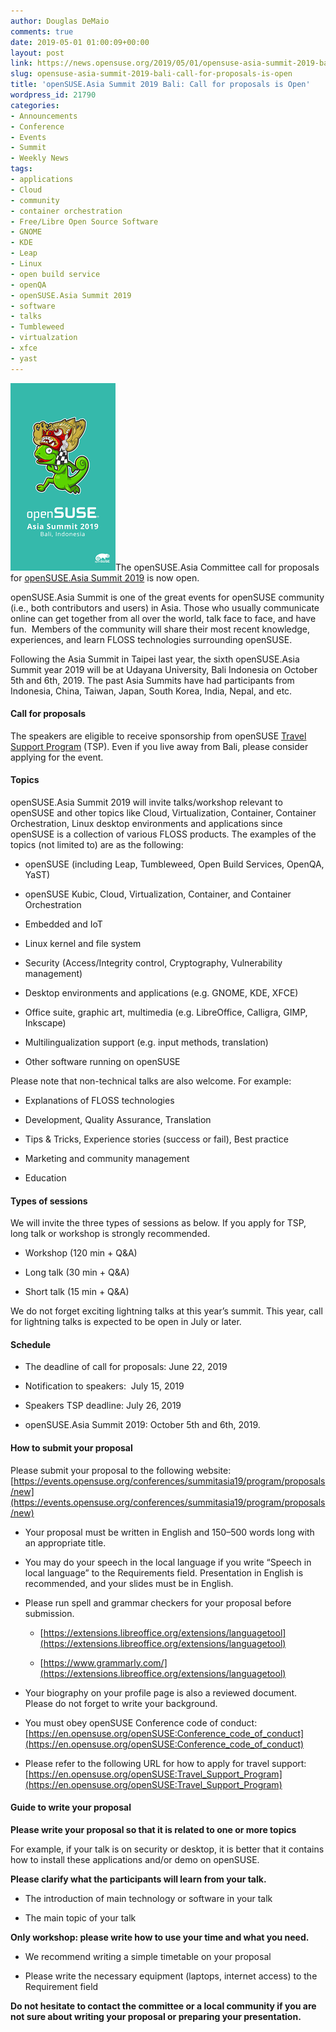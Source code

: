 ```yaml
---
author: Douglas DeMaio
comments: true
date: 2019-05-01 01:00:09+00:00
layout: post
link: https://news.opensuse.org/2019/05/01/opensuse-asia-summit-2019-bali-call-for-proposals-is-open/
slug: opensuse-asia-summit-2019-bali-call-for-proposals-is-open
title: 'openSUSE.Asia Summit 2019 Bali: Call for proposals is Open'
wordpress_id: 21790
categories:
- Announcements
- Conference
- Events
- Summit
- Weekly News
tags:
- applications
- Cloud
- community
- container orchestration
- Free/Libre Open Source Software
- GNOME
- KDE
- Leap
- Linux
- open build service
- openQA
- openSUSE.Asia Summit 2019
- software
- talks
- Tumbleweed
- virtualzation
- xfce
- yast
---
```


![](/wp-content/uploads/2019/03/bali.png)The openSUSE.Asia Committee call for proposals for [openSUSE.Asia Summit 2019](https://events.opensuse.org/conferences/summitasia19) is now open.

openSUSE.Asia Summit is one of the great events for openSUSE community (i.e., both contributors and users) in Asia. Those who usually communicate online can get together from all over the world, talk face to face, and have fun.  Members of the community will share their most recent knowledge, experiences, and learn FLOSS technologies surrounding openSUSE.

Following the Asia Summit in Taipei last year, the sixth openSUSE.Asia Summit year 2019 will be at Udayana University, Bali Indonesia on October 5th and 6th, 2019. The past Asia Summits have had participants from Indonesia, China, Taiwan, Japan, South Korea, India, Nepal, and etc.


#### Call for proposals


The speakers are eligible to receive sponsorship from openSUSE [Travel Support Program](https://en.opensuse.org/openSUSE:Travel_Support_Program) (TSP). Even if you live away from Bali, please consider applying for the event.


#### Topics


openSUSE.Asia Summit 2019 will invite talks/workshop relevant to openSUSE and other topics like Cloud, Virtualization, Container, Container Orchestration, Linux desktop environments and applications since openSUSE is a collection of various FLOSS products. The examples of the topics (not limited to) are as the following:



 	
  * openSUSE (including Leap, Tumbleweed, Open Build Services, OpenQA, YaST)

 	
  * openSUSE Kubic, Cloud, Virtualization, Container, and Container Orchestration

 	
  * Embedded and IoT

 	
  * Linux kernel and file system

 	
  * Security (Access/Integrity control, Cryptography, Vulnerability management)

 	
  * Desktop environments and applications (e.g. GNOME, KDE, XFCE)

 	
  * Office suite, graphic art, multimedia (e.g. LibreOffice, Calligra, GIMP, Inkscape)

 	
  * Multilingualization support (e.g. input methods, translation)

 	
  * Other software running on openSUSE


<!-- more -->Please note that non-technical talks are also welcome. For example:

 	
  * Explanations of FLOSS technologies

 	
  * Development, Quality Assurance, Translation

 	
  * Tips & Tricks, Experience stories (success or fail), Best practice

 	
  * Marketing and community management

 	
  * Education




#### Types of sessions


We will invite the three types of sessions as below. If you apply for TSP, long talk or workshop is strongly recommended.



 	
  * Workshop (120 min + Q&A)

 	
  * Long talk (30 min + Q&A)

 	
  * Short talk (15 min + Q&A)


We do not forget exciting lightning talks at this year’s summit. This year, call for lightning talks is expected to be open in July or later.


#### Schedule





 	
  * The deadline of call for proposals: June 22, 2019

 	
  * Notification to speakers:  July 15, 2019

 	
  * Speakers TSP deadline: July 26, 2019

 	
  * openSUSE.Asia Summit 2019: October 5th and 6th, 2019.




#### How to submit your proposal


Please submit your proposal to the following website: [https://events.opensuse.org/conferences/summitasia19/program/proposals/new](https://events.opensuse.org/conferences/summitasia19/program/proposals/new)



 	
  * Your proposal must be written in English and 150–500 words long with an appropriate title.

 	
  * You may do your speech in the local language if you write “Speech in local language” to the Requirements field. Presentation in English is recommended, and your slides must be in English.

 	
  * Please run spell and grammar checkers for your proposal before submission.

 	
    * [https://extensions.libreoffice.org/extensions/languagetool](https://extensions.libreoffice.org/extensions/languagetool)

 	
    * [https://www.grammarly.com/](https://extensions.libreoffice.org/extensions/languagetool)




 	
  * Your biography on your profile page is also a reviewed document. Please do not forget to write your background.

 	
  * You must obey openSUSE Conference code of conduct:
[https://en.opensuse.org/openSUSE:Conference_code_of_conduct](https://en.opensuse.org/openSUSE:Conference_code_of_conduct)

 	
  * Please refer to the following URL for how to apply for travel support: [https://en.opensuse.org/openSUSE:Travel_Support_Program](https://en.opensuse.org/openSUSE:Travel_Support_Program)




#### Guide to write your proposal


**Please write your proposal so that it is related to one or more topics**

For example, if your talk is on security or desktop, it is better that it contains how to install these applications and/or demo on openSUSE.

**Please clarify what the participants will learn from your talk.**



 	
  * The introduction of main technology or software in your talk

 	
  * The main topic of your talk


**Only workshop: please write how to use your time and what you need.**



 	
  * We recommend writing a simple timetable on your proposal

 	
  * Please write the necessary equipment (laptops, internet access) to the Requirement field


**Do not hesitate to contact the committee or a local community if you are not sure about writing your proposal or preparing your presentation.**
